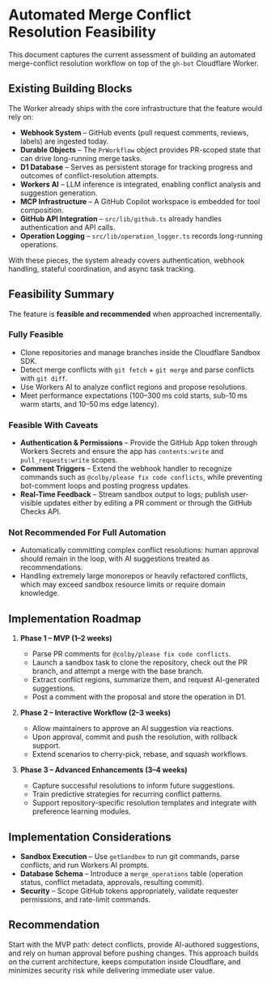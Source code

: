 # Automated Merge Conflict Resolution Feasibility

This document captures the current assessment of building an automated merge-conflict resolution workflow on top of the `gh-bot` Cloudflare Worker.

## Existing Building Blocks

The Worker already ships with the core infrastructure that the feature would rely on:

- **Webhook System** – GitHub events (pull request comments, reviews, labels) are ingested today.
- **Durable Objects** – The `PrWorkflow` object provides PR-scoped state that can drive long-running merge tasks.
- **D1 Database** – Serves as persistent storage for tracking progress and outcomes of conflict-resolution attempts.
- **Workers AI** – LLM inference is integrated, enabling conflict analysis and suggestion generation.
- **MCP Infrastructure** – A GitHub Copilot workspace is embedded for tool composition.
- **GitHub API Integration** – `src/lib/github.ts` already handles authentication and API calls.
- **Operation Logging** – `src/lib/operation_logger.ts` records long-running operations.

With these pieces, the system already covers authentication, webhook handling, stateful coordination, and async task tracking.

## Feasibility Summary

The feature is **feasible and recommended** when approached incrementally.

### Fully Feasible

- Clone repositories and manage branches inside the Cloudflare Sandbox SDK.
- Detect merge conflicts with `git fetch` + `git merge` and parse conflicts with `git diff`.
- Use Workers AI to analyze conflict regions and propose resolutions.
- Meet performance expectations (100–300 ms cold starts, sub-10 ms warm starts, and 10–50 ms edge latency).

### Feasible With Caveats

- **Authentication & Permissions** – Provide the GitHub App token through Workers Secrets and ensure the app has `contents:write` and `pull_requests:write` scopes.
- **Comment Triggers** – Extend the webhook handler to recognize commands such as `@colby/please fix code conflicts`, while preventing bot-comment loops and posting progress updates.
- **Real-Time Feedback** – Stream sandbox output to logs; publish user-visible updates either by editing a PR comment or through the GitHub Checks API.

### Not Recommended For Full Automation

- Automatically committing complex conflict resolutions: human approval should remain in the loop, with AI suggestions treated as recommendations.
- Handling extremely large monorepos or heavily refactored conflicts, which may exceed sandbox resource limits or require domain knowledge.

## Implementation Roadmap

1. **Phase 1 – MVP (1–2 weeks)**
   - Parse PR comments for `@colby/please fix code conflicts`.
   - Launch a sandbox task to clone the repository, check out the PR branch, and attempt a merge with the base branch.
   - Extract conflict regions, summarize them, and request AI-generated suggestions.
   - Post a comment with the proposal and store the operation in D1.

2. **Phase 2 – Interactive Workflow (2–3 weeks)**
   - Allow maintainers to approve an AI suggestion via reactions.
   - Upon approval, commit and push the resolution, with rollback support.
   - Extend scenarios to cherry-pick, rebase, and squash workflows.

3. **Phase 3 – Advanced Enhancements (3–4 weeks)**
   - Capture successful resolutions to inform future suggestions.
   - Train predictive strategies for recurring conflict patterns.
   - Support repository-specific resolution templates and integrate with preference learning modules.

## Implementation Considerations

- **Sandbox Execution** – Use `getSandbox` to run git commands, parse conflicts, and run Workers AI prompts.
- **Database Schema** – Introduce a `merge_operations` table (operation status, conflict metadata, approvals, resulting commit).
- **Security** – Scope GitHub tokens appropriately, validate requester permissions, and rate-limit commands.

## Recommendation

Start with the MVP path: detect conflicts, provide AI-authored suggestions, and rely on human approval before pushing changes. This approach builds on the current architecture, keeps computation inside Cloudflare, and minimizes security risk while delivering immediate user value.
